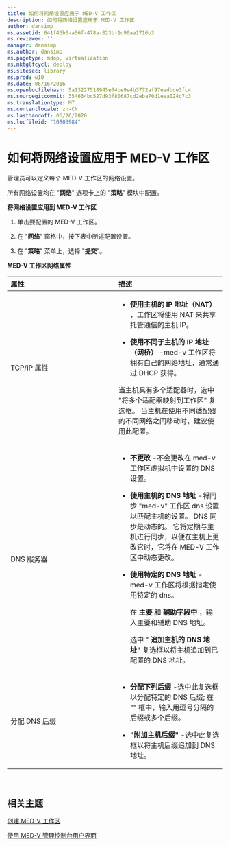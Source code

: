 ```yaml
---
title: 如何将网络设置应用于 MED-V 工作区
description: 如何将网络设置应用于 MED-V 工作区
author: dansimp
ms.assetid: 641f46b3-a56f-478a-823b-1d90aa1716b3
ms.reviewer: ''
manager: dansimp
ms.author: dansimp
ms.pagetype: mdop, virtualization
ms.mktglfcycl: deploy
ms.sitesec: library
ms.prod: w10
ms.date: 06/16/2016
ms.openlocfilehash: 5a13227518945e74be9e4b3772af97eadbce3fc4
ms.sourcegitcommit: 354664bc527d93f80687cd2eba70d1eea024c7c3
ms.translationtype: MT
ms.contentlocale: zh-CN
ms.lasthandoff: 06/26/2020
ms.locfileid: "10803984"
---
```

# 如何将网络设置应用于 MED-V 工作区


管理员可以定义每个 MED-V 工作区的网络设置。

所有网络设置均在 "**网络**" 选项卡上的 "**策略**" 模块中配置。

**将网络设置应用到 MED-V 工作区**

1.  单击要配置的 MED-V 工作区。

2.  在 "**网络**" 窗格中，按下表中所述配置设置。

3.  在 "**策略**" 菜单上，选择 "**提交**"。

**MED-V 工作区网络属性**

<table>
<colgroup>
<col width="50%" />
<col width="50%" />
</colgroup>
<thead>
<tr class="header">
<th align="left">属性</th>
<th align="left">描述</th>
</tr>
</thead>
<tbody>
<tr class="odd">
<td align="left"><p>TCP/IP 属性</p></td>
<td align="left"><ul>
<li><p><strong>使用主机的 IP 地址（NAT） </strong> ，工作区将使用 NAT 来共享托管通信的主机 IP。</p></li>
<li><p><strong>使用不同于主机的 IP 地址（网桥） </strong> -med-v 工作区将拥有自己的网络地址，通常通过 DHCP 获得。</p></li>
</ul>
<p><strong> </strong> 当主机具有多个适配器时，选中 "将多个适配器映射到工作区" 复选框。 当主机在使用不同适配器的不同网络之间移动时，建议使用此配置。</p></td>
</tr>
<tr class="even">
<td align="left"><p>DNS 服务器</p></td>
<td align="left"><ul>
<li><p><strong>不更改 </strong> -不会更改在 med-v 工作区虚拟机中设置的 DNS 设置。</p></li>
<li><p><strong>使用主机的 DNS 地址 </strong> -将同步 "med-v" 工作区 dns 设置以匹配主机的设置。 DNS 同步是动态的。 它将定期与主机进行同步，以便在主机上更改它时，它将在 MED-V 工作区中动态更改。</p></li>
<li><p><strong>使用特定的 DNS 地址 </strong> -med-v 工作区将根据指定使用特定的 dns。</p>
<p>在 <strong> 主要 </strong> 和 <strong> 辅助字段中 </strong> ，输入主要和辅助 DNS 地址。</p>
<p>选中 " <strong> 追加主机的 DNS 地址" </strong> 复选框以将主机追加到已配置的 DNS 地址。</p></li>
</ul></td>
</tr>
<tr class="odd">
<td align="left"><p>分配 DNS 后缀</p></td>
<td align="left"><ul>
<li><p><strong>分配下列后缀 </strong> -选中此复选框以分配特定的 DNS 后缀; 在 "" 框中，输入用逗号分隔的后缀或多个后缀。</p></li>
<li><p><strong>"附加主机后缀" </strong> -选中此复选框以将主机后缀追加到 DNS 地址。</p></li>
</ul></td>
</tr>
</tbody>
</table>

 

## 相关主题


[创建 MED-V 工作区](creating-a-med-v-workspacemedv-10-sp1.md)

[使用 MED-V 管理控制台用户界面](using-the-med-v-management-console-user-interface.md)

 

 





